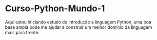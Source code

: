 # Curso-Python-Mundo-1
Aqui estou iniciando estudo de introdução a linguagem Python, uma boa base ampla pode me ajudar a construir um melhor domínio da linguagem mais para frente.
